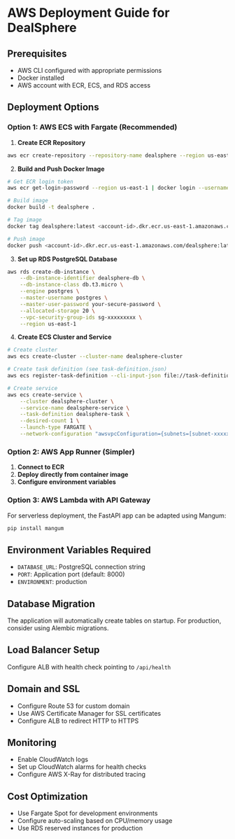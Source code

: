 # AWS Deployment Guide for DealSphere

## Prerequisites
- AWS CLI configured with appropriate permissions
- Docker installed
- AWS account with ECR, ECS, and RDS access

## Deployment Options

### Option 1: AWS ECS with Fargate (Recommended)

1. **Create ECR Repository**
```bash
aws ecr create-repository --repository-name dealsphere --region us-east-1
```

2. **Build and Push Docker Image**
```bash
# Get ECR login token
aws ecr get-login-password --region us-east-1 | docker login --username AWS --password-stdin <account-id>.dkr.ecr.us-east-1.amazonaws.com

# Build image
docker build -t dealsphere .

# Tag image
docker tag dealsphere:latest <account-id>.dkr.ecr.us-east-1.amazonaws.com/dealsphere:latest

# Push image
docker push <account-id>.dkr.ecr.us-east-1.amazonaws.com/dealsphere:latest
```

3. **Set up RDS PostgreSQL Database**
```bash
aws rds create-db-instance \
    --db-instance-identifier dealsphere-db \
    --db-instance-class db.t3.micro \
    --engine postgres \
    --master-username postgres \
    --master-user-password your-secure-password \
    --allocated-storage 20 \
    --vpc-security-group-ids sg-xxxxxxxxx \
    --region us-east-1
```

4. **Create ECS Cluster and Service**
```bash
# Create cluster
aws ecs create-cluster --cluster-name dealsphere-cluster

# Create task definition (see task-definition.json)
aws ecs register-task-definition --cli-input-json file://task-definition.json

# Create service
aws ecs create-service \
    --cluster dealsphere-cluster \
    --service-name dealsphere-service \
    --task-definition dealsphere-task \
    --desired-count 1 \
    --launch-type FARGATE \
    --network-configuration "awsvpcConfiguration={subnets=[subnet-xxxxxxxxx],securityGroups=[sg-xxxxxxxxx],assignPublicIp=ENABLED}"
```

### Option 2: AWS App Runner (Simpler)

1. **Connect to ECR**
2. **Deploy directly from container image**
3. **Configure environment variables**

### Option 3: AWS Lambda with API Gateway

For serverless deployment, the FastAPI app can be adapted using Mangum:

```bash
pip install mangum
```

## Environment Variables Required

- `DATABASE_URL`: PostgreSQL connection string
- `PORT`: Application port (default: 8000)
- `ENVIRONMENT`: production

## Database Migration

The application will automatically create tables on startup. For production, consider using Alembic migrations.

## Load Balancer Setup

Configure ALB with health check pointing to `/api/health`

## Domain and SSL

- Configure Route 53 for custom domain
- Use AWS Certificate Manager for SSL certificates
- Configure ALB to redirect HTTP to HTTPS

## Monitoring

- Enable CloudWatch logs
- Set up CloudWatch alarms for health checks
- Configure AWS X-Ray for distributed tracing

## Cost Optimization

- Use Fargate Spot for development environments
- Configure auto-scaling based on CPU/memory usage
- Use RDS reserved instances for production